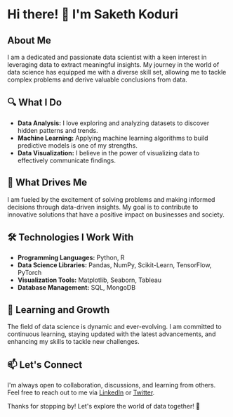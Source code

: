 # Hi there! 👋 I'm Saketh Koduri

## About Me
I am a dedicated and passionate data scientist with a keen interest in leveraging data to extract meaningful insights. My journey in the world of data science has equipped me with a diverse skill set, allowing me to tackle complex problems and derive valuable conclusions from data.

## 🔍 What I Do
- **Data Analysis:** I love exploring and analyzing datasets to discover hidden patterns and trends.
- **Machine Learning:** Applying machine learning algorithms to build predictive models is one of my strengths.
- **Data Visualization:** I believe in the power of visualizing data to effectively communicate findings.


## 🚀 What Drives Me
I am fueled by the excitement of solving problems and making informed decisions through data-driven insights. My goal is to contribute to innovative solutions that have a positive impact on businesses and society.

## 🛠️ Technologies I Work With
- **Programming Languages:** Python, R
- **Data Science Libraries:** Pandas, NumPy, Scikit-Learn, TensorFlow, PyTorch
- **Visualization Tools:** Matplotlib, Seaborn, Tableau
- **Database Management:** SQL, MongoDB

## 🌱 Learning and Growth
The field of data science is dynamic and ever-evolving. I am committed to continuous learning, staying updated with the latest advancements, and enhancing my skills to tackle new challenges.

## 📫 Let's Connect
I'm always open to collaboration, discussions, and learning from others. Feel free to reach out to me via [LinkedIn](your-linkedin-profile) or [Twitter](your-twitter-handle).

Thanks for stopping by! Let's explore the world of data together! 🚀
